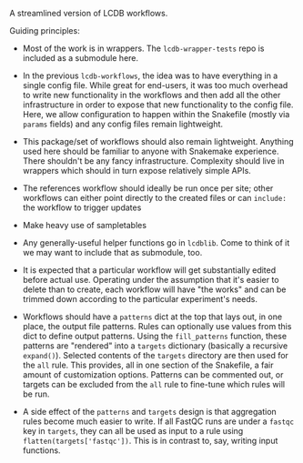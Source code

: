 A streamlined version of LCDB workflows.

Guiding principles:

- Most of the work is in wrappers. The `lcdb-wrapper-tests` repo is included as
a submodule here.

- In the previous `lcdb-workflows`, the idea was to have everything in a single
config file. While great for end-users, it was too much overhead to write new
functionality in the workflows and then add all the other infrastructure in
order to expose that new functionality to the config file. Here, we allow
configuration to happen within the Snakefile (mostly via `params` fields) and
any config files remain lightweight.

- This package/set of workflows should also remain lightweight. Anything used
here should be familiar to anyone with Snakemake experience. There shouldn't be
any fancy infrastructure. Complexity should live in wrappers which should in
turn expose relatively simple APIs.

- The references workflow should ideally be run once per site; other workflows can
either point directly to the created files or can `include:` the workflow to
trigger updates

- Make heavy use of sampletables

- Any generally-useful helper functions go in `lcdblib`. Come to think of it we
may want to include that as submodule, too.

- It is expected that a particular workflow will get substantially edited
before actual use. Operating under the assumption that it's easier to delete
than to create, each workflow will have "the works" and can be trimmed down
according to the particular experiment's needs.

- Workflows should have a `patterns` dict at the top that lays out, in one
place, the output file patterns. Rules can optionally use values from this dict
to define output patterns. Using the `fill_patterns` function, these patterns
are "rendered" into a `targets` dictionary (basically a recursive `expand()`).
Selected contents of the `targets` directory are then used for the `all` rule.
This provides, all in one section of the Snakefile, a fair amount of
customization options. Patterns can be commented out, or targets can be
excluded from the `all` rule to fine-tune which rules will be run.

- A side effect of the `patterns` and `targets` design is that aggregation
rules become much easier to write. If all FastQC runs are under a `fastqc` key
in `targets`, they can all be used as input to a rule using
`flatten(targets['fastqc'])`. This is in contrast to, say, writing input
functions.
